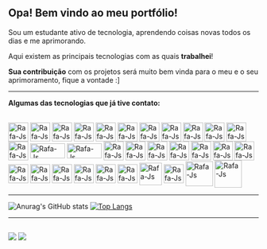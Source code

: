 <link rel="stylesheet" href="https://cdn.jsdelivr.net/gh/devicons/devicon@v2.15.1/devicon.min.css">

##
## Opa! Bem vindo ao meu portfólio!
<p>Sou um estudante ativo de tecnologia, aprendendo coisas novas todos os dias e me aprimorando.</p>
<p>Aqui existem as principais tecnologias com as quais <strong>trabalhei</strong>! 
<p><strong>Sua contribui&ccedil;&atilde;o</strong> com os projetos será muito bem vinda para o meu e o seu aprimoramento, fique a vontade :]</p>

---
<p><strong>Algumas das tecnologias que já tive contato:</strong></p>
<div styles="display: inline_block"><br>
<img align="center" alt="Rafa-Js" height="38" width="40" src="https://cdn.jsdelivr.net/gh/devicons/devicon/icons/java/java-original.svg" />
<img align="center" alt="Rafa-Js" height="38" width="40" src="https://cdn.jsdelivr.net/gh/devicons/devicon@latest/icons/spring/spring-original.svg" />
<img align="center" alt="Rafa-Js" height="38" width="40" src="https://cdn.jsdelivr.net/gh/devicons/devicon@latest/icons/csharp/csharp-original.svg" />
<img align="center" alt="Rafa-Js" height="38" width="40" src="https://cdn.jsdelivr.net/gh/devicons/devicon@latest/icons/dot-net/dot-net-original-wordmark.svg" />
<img align="center" alt="Rafa-Js" height="38" width="40" src="https://cdn.jsdelivr.net/gh/devicons/devicon@latest/icons/kotlin/kotlin-original.svg" />
<img align="center" alt="Rafa-Js" height="38" width="40" src="https://cdn.jsdelivr.net/gh/devicons/devicon@latest/icons/jetpackcompose/jetpackcompose-original.svg" />
<img align="center" alt="Rafa-Js" height="38" width="40" src="https://cdn.jsdelivr.net/gh/devicons/devicon/icons/python/python-original.svg"/>
<img align="center" alt="Rafa-Js" height="38" width="40" src="https://cdn.jsdelivr.net/gh/devicons/devicon/icons/javascript/javascript-original.svg"/>
<img align="center" alt="Rafa-Js" height="38" width="40" src="https://cdn.jsdelivr.net/gh/devicons/devicon/icons/html5/html5-original.svg"/>
<img align="center" alt="Rafa-Js" height="38" width="40" src="https://cdn.jsdelivr.net/gh/devicons/devicon/icons/css3/css3-original.svg"/>
<img align="center" alt="Rafa-Js" height="38" width="40" src="https://cdn.jsdelivr.net/gh/devicons/devicon@latest/icons/bootstrap/bootstrap-original.svg" />
<img align="center" alt="Rafa-Js" height="38" width="40" src="https://cdn.jsdelivr.net/gh/devicons/devicon@latest/icons/mysql/mysql-original-wordmark.svg" /> 
<img align="center" alt="Rafa-Js" height="30" width="70" src="https://upload.wikimedia.org/wikipedia/commons/e/e0/Git-logo.svg"/>
<img align="center" alt="Rafa-Js" height="30" width="70" src="https://cdn.jsdelivr.net/gh/devicons/devicon@latest/icons/azuredevops/azuredevops-original.svg" />

<img align="center" alt="Rafa-Js" height="38" width="40" src="https://cdn.jsdelivr.net/gh/devicons/devicon/icons/azure/azure-original.svg"/>
<img align="center" alt="Rafa-Js" height="38" width="40" src="https://cdn.jsdelivr.net/gh/devicons/devicon@latest/icons/oracle/oracle-original.svg" />
<img align="center" alt="Rafa-Js" height="38" width="40" src="https://cdn.jsdelivr.net/gh/devicons/devicon/icons/googlecloud/googlecloud-original.svg"/>
<img align="center" alt="Rafa-Js" height="38" width="40" src="https://cdn.jsdelivr.net/gh/devicons/devicon@latest/icons/amazonwebservices/amazonwebservices-original-wordmark.svg" />

<img align="center" alt="Rafa-Js" height="38" width="40" src="https://cdn.worldvectorlogo.com/logos/azure-active-directory.svg"/>
<img align="center" alt="Rafa-Js" height="38" width="40" src="https://cdn.jsdelivr.net/gh/devicons/devicon/icons/nginx/nginx-original.svg"/>
<img align="center" alt="Rafa-Js" height="38" width="40" src="https://cdn.jsdelivr.net/gh/devicons/devicon/icons/putty/putty-original.svg"/>
<img align="center" alt="Rafa-Js" height="38" width="40" src="https://cdn.jsdelivr.net/gh/devicons/devicon/icons/docker/docker-original.svg" />
<img align="center" alt="Rafa-Js" height="38" width="40" src="https://cdn.jsdelivr.net/gh/devicons/devicon/icons/tomcat/tomcat-original.svg" />
<img align="center" alt="Rafa-Js" height="38" width="40" src="https://cdn.jsdelivr.net/gh/devicons/devicon/icons/linux/linux-original.svg" />
<img align="center" alt="Rafa-Js" height="38" width="40" src="https://cdn.jsdelivr.net/gh/devicons/devicon@latest/icons/ubuntu/ubuntu-original.svg"/>
<img align="center" alt="Rafa-Js" height="38" width="40" src="https://cdn.jsdelivr.net/gh/devicons/devicon@latest/icons/debian/debian-original.svg" />
<img align="center" alt="Rafa-Js" height="38" width="40" src="https://cdn.jsdelivr.net/gh/devicons/devicon@latest/icons/centos/centos-original.svg" />
<img align="center" alt="Rafa-Js" height="45" width="45" src="https://upload.wikimedia.org/wikipedia/commons/6/6f/Zabbix_logo.svg"/>
<img align="center" alt="Rafa-Js" height="38" width="40" src="https://cdn.jsdelivr.net/gh/devicons/devicon/icons/grafana/grafana-original.svg"/>
<img align="center" alt="Rafa-Js" height="50" width="55" src="https://www.vectorlogo.zone/logos/cisco/cisco-ar21.svg"/>
<img align="center" alt="Rafa-Js" height="55" width="55" src="https://logodix.com/logo/542895.jpg"/>
</div>

---

![Anurag's GitHub stats](https://github-readme-stats.vercel.app/api?username=pedroferrarezzo&show_icons=true&theme=radical)
[![Top Langs](https://github-readme-stats.vercel.app/api/top-langs/?username=pedroferrarezzo&layout=donut&theme=radical)](https://github.com/pedroferrarezzo/github-readme-stats)

---

##
<div> 
  <a href = "mailto:pedrogabrielpf@outlook.com"><img src="https://img.shields.io/badge/Microsoft_Outlook-0078D4?style=for-the-badge&logo=microsoft-outlook&logoColor=white" target="_blank"></a>
  <a href="https://www.linkedin.com/in/pedroferrarezzo" target="_blank"><img src="https://img.shields.io/badge/-LinkedIn-%230077B5?style=for-the-badge&logo=linkedin&logoColor=white" target="_blank"></a> 
</div>
